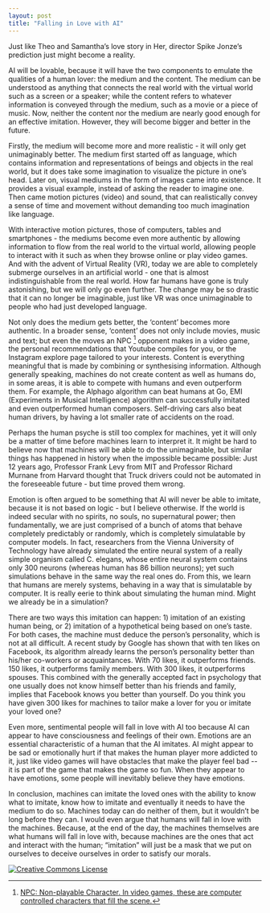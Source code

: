 ```yaml
---
layout: post
title: "Falling in Love with AI"
---
```



Just like Theo and Samantha’s love story in Her, director Spike Jonze’s prediction just might become a reality. 

AI will be lovable, because it will have the two components to emulate the qualities of a human lover: the medium and the content. The medium can be understood as anything that connects the real world with the virtual world such as a screen or a speaker; while the content refers to whatever information is conveyed through the medium, such as a movie or a piece of music. Now, neither the content nor the medium are nearly good enough for an effective imitation. However, they will become bigger and better in the future.

Firstly, the medium will become more and more realistic - it will only get unimaginably better. The medium first started off as language, which contains information and representations of beings and objects in the real world, but it does take some imagination to visualize the picture in one’s head. Later on, visual mediums in the form of images came into existence. It provides a visual example, instead of asking the reader to imagine one. Then came motion pictures (video) and sound, that can realistically convey a sense of time and movement without demanding too much imagination like language. 

With interactive motion pictures, those of computers, tables and smartphones - the mediums become even more authentic by allowing information to flow from the real world to the virtual world, allowing people to interact with it such as when they browse online or play video games. And with the advent of Virtual Reality (VR), today we are able to completely submerge ourselves in an artificial world - one that is almost indistinguishable from the real world. How far humans have gone is truly astonishing, but we will only go even further. The change may be so drastic that it can no longer be imaginable, just like VR was once unimaginable to people who had just developed language. 

Not only does the medium gets better, the ‘content’ becomes more authentic. In a broader sense, ‘content’ does not only include movies, music and text; but even the moves an NPC [^npc] opponent makes in a video game, the personal recommendations that Youtube compiles for you, or the Instagram explore page tailored to your interests. Content is everything meaningful that is made by combining or synthesising information. Although generally speaking, machines do not create content as well as humans do, in some areas, it is able to compete with humans and even outperform them. For example, the Alphago algorithm can beat humans at Go, EMI (Experiments in Musical Intelligence) algorithm can successfully imitated and even outperformed human composers. Self-driving cars also beat human drivers, by having a lot smaller rate of accidents on the road. 

Perhaps the human psyche is still too complex for machines, yet it will only be a matter of time before machines learn to interpret it. It might be hard to believe now that machines will be able to do the unimaginable, but similar things has happened in history when the impossible became possible: Just 12 years ago, Professor Frank Levy from MIT and Professor Richard Murnane from Harvard thought that Truck drivers could not be automated in the foreseeable future - but time proved them wrong.

Emotion is often argued to be something that AI will never be able to imitate, because it is not based on logic - but I believe otherwise. If the world is indeed secular with no spirits, no souls, no supernatural power; then fundamentally, we are just comprised of a bunch of atoms that behave completely predictably or randomly, which is completely simulatable by computer models. In fact, researchers from the Vienna University of Technology have already simulated the entire neural system of a really simple organism called C. elegans, whose entire neural system contains only 300 neurons (whereas human has 86 billion neurons); yet such simulations behave in the same way the real ones do. From this, we learn that humans are merely systems, behaving in a way that is simulatable by computer. It is really eerie to think about simulating the human mind. Might we already be in a simulation?

There are two ways this imitation can happen: 1) imitation of an existing human being, or 2) imitation of a hypothetical being based on one’s taste. For both cases, the machine must deduce the person’s personality, which is not at all difficult. A recent study by Google has shown that with ten likes on Facebook, its algorithm already learns the person’s personality better than his/her co-workers or acquaintances. With 70 likes, it outperforms friends. 150 likes, it outperforms family members. With 300 likes, it outperforms spouses. This combined with the generally accepted fact in psychology that one usually does not know himself better than his friends and family, implies that Facebook knows you better than yourself. Do you think you have given 300 likes for machines to tailor make a lover for you or imitate your loved one? 

Even more, sentimental people will fall in love with AI too because AI can appear to have consciousness and feelings of their own. Emotions are an essential characteristic of a human that the AI imitates. AI might appear to be sad or emotionally hurt if that makes the human player more addicted to it, just like video games will have obstacles that make the player feel bad -- it is part of the game that makes the game so fun. When they appear to have emotions, some people will inevitably believe they have emotions. 

In conclusion, machines can imitate the loved ones with the ability to know what to imitate, know how to imitate and eventually it needs to have the medium to do so. Machines today can do neither of them, but it wouldn’t be long before they can. I would even argue that humans will fall in love with the machines. Because, at the end of the day, the machines themselves are what humans will fall in love with, because machines are the ones that act and interact with the human; “imitation” will just be a mask that we put on ourselves to deceive ourselves in order to satisfy our morals.

[^npc]: NPC: Non-playable Character. In video games, these are computer controlled characters that fill the scene. 

<a rel="license" href="http://creativecommons.org/licenses/by/4.0/"><img alt="Creative Commons License" style="border-width:0" src="https://i.creativecommons.org/l/by/4.0/88x31.png" />